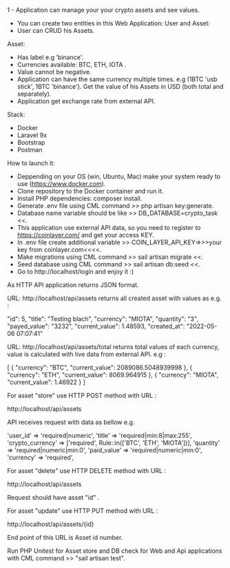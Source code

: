 1 -  Application can manage your your crypto assets and see values.

- You can create two entities in this Web Application: User and Asset:
- User can CRUD his Assets.

Asset:
- Has label e.g 'binance'.
- Currencies available: BTC, ETH, IOTA .
- Value cannot be negative.
- Application can have the same currency multiple times. e.g (1BTC 'usb stick', 1BTC 'binance'). Get the
  value of his Assets in USD (both total and separately).
- Application get exchange rate from external API.


Stack:

- Docker
- Laravel 9x
- Bootstrap
- Postman



How to launch it:
- Deppending on your OS (win, Ubuntu, Mac) make your system ready to use (https://www.docker.com).
- Clone repository to the Docker container and run it.
- Install PHP dependencies: composer install.
- Generate .env file using CML command >> php artisan key:generate.
- Database name variable should be like >> DB_DATABASE=crypto_task <<.
- This application use external API data, so you need to register to https://coinlayer.com/ and get your access KEY.
- In .env file create additional variable >> COIN_LAYER_API_KEY=>>>your key from coinlayer.com<<<<.
- Make migrations using CML command >> sail artisan migrate <<.
- Seed database using CML command >> sail artisan db:seed <<.
- Go to http://localhost/login  and enjoy it :)


As HTTP API application returns JSON format.

URL: http://localhost/api/assets  returns all created asset with values as e.g. :

"id": 5,
"title": "Testing blach",
"currency": "MIOTA",
"quantity": "3",
"payed_value": "3232",
"current_value": 1.48593,
"created_at": "2022-05-06 07:07:41"

URL: http://localhost/api/assets/total returns total values of each currency, 
value is calculated with live data from external API. e.g :

[
{
"currency": "BTC",
"current_value": 2089086.5048939998
},
{
"currency": "ETH",
"current_value": 8069.964915
},
{
"currency": "MIOTA",
"current_value": 1.46922
}
]

For asset "store"  use HTTP POST method with URL :

http://localhost/api/assets

API receives request with data as bellow e.g.

'user_id' => 'required|numeric',
'title' => 'required|min:8|max:255',
'crypto_currency' => ['required', Rule::in(['BTC', 'ETH', 'MIOTA'])],
'quantity' => 'required|numeric|min:0',
'paid_value' => 'required|numeric|min:0',
'currency' => 'required',

For asset "delete"  use HTTP DELETE method with URL :

http://localhost/api/assets

Request should have asset "id" .

For asset "update"  use HTTP PUT method with URL :

http://localhost/api/assets/{id} 

End point of this URL is Asset id number.


Run PHP Unitest for Asset store and DB check for Web and Api applications with CML command >> "sail artisan test".
